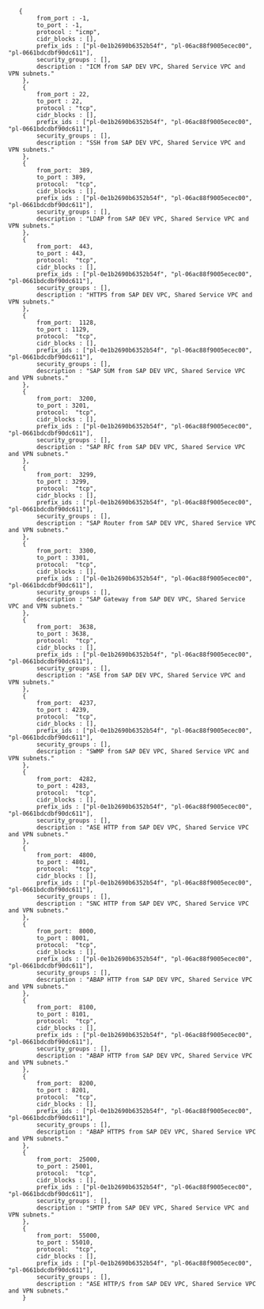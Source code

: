        { 
            from_port : -1, 
            to_port : -1,
            protocol : "icmp", 
            cidr_blocks : [],
            prefix_ids : ["pl-0e1b2690b6352b54f", "pl-06ac88f9005ecec00", "pl-0661bdcdbf90dc611"], 
            security_groups : [],
            description : "ICM from SAP DEV VPC, Shared Service VPC and VPN subnets."
        }, 
        { 
            from_port : 22,
            to_port : 22, 
            protocol : "tcp", 
            cidr_blocks : [],
            prefix_ids : ["pl-0e1b2690b6352b54f", "pl-06ac88f9005ecec00", "pl-0661bdcdbf90dc611"], 
            security_groups : [],
            description : "SSH from SAP DEV VPC, Shared Service VPC and VPN subnets."
        }, 
        { 
            from_port:  389,
            to_port : 389,
            protocol:  "tcp",
            cidr_blocks : [],
            prefix_ids : ["pl-0e1b2690b6352b54f", "pl-06ac88f9005ecec00", "pl-0661bdcdbf90dc611"],
            security_groups : [],
            description : "LDAP from SAP DEV VPC, Shared Service VPC and VPN subnets."
        },
        { 
            from_port:  443,
            to_port : 443,
            protocol:  "tcp",
            cidr_blocks : [],
            prefix_ids : ["pl-0e1b2690b6352b54f", "pl-06ac88f9005ecec00", "pl-0661bdcdbf90dc611"],
            security_groups : [],
            description : "HTTPS from SAP DEV VPC, Shared Service VPC and VPN subnets."
        }, 
        { 
            from_port:  1128,
            to_port : 1129,
            protocol:  "tcp",
            cidr_blocks : [],
            prefix_ids : ["pl-0e1b2690b6352b54f", "pl-06ac88f9005ecec00", "pl-0661bdcdbf90dc611"],
            security_groups : [],
            description : "SAP SUM from SAP DEV VPC, Shared Service VPC and VPN subnets."
        },                          
        { 
            from_port:  3200,
            to_port : 3201,
            protocol:  "tcp",
            cidr_blocks : [],
            prefix_ids : ["pl-0e1b2690b6352b54f", "pl-06ac88f9005ecec00", "pl-0661bdcdbf90dc611"],
            security_groups : [],
            description : "SAP RFC from SAP DEV VPC, Shared Service VPC and VPN subnets."
        },
        { 
            from_port:  3299,
            to_port : 3299,
            protocol:  "tcp",
            cidr_blocks : [],
            prefix_ids : ["pl-0e1b2690b6352b54f", "pl-06ac88f9005ecec00", "pl-0661bdcdbf90dc611"],
            security_groups : [],
            description : "SAP Router from SAP DEV VPC, Shared Service VPC and VPN subnets."
        },    
        { 
            from_port:  3300,
            to_port : 3301,
            protocol:  "tcp",
            cidr_blocks : [],
            prefix_ids : ["pl-0e1b2690b6352b54f", "pl-06ac88f9005ecec00", "pl-0661bdcdbf90dc611"],
            security_groups : [],
            description : "SAP Gateway from SAP DEV VPC, Shared Service VPC and VPN subnets."
        },  
        { 
            from_port:  3638,
            to_port : 3638,
            protocol:  "tcp",
            cidr_blocks : [],
            prefix_ids : ["pl-0e1b2690b6352b54f", "pl-06ac88f9005ecec00", "pl-0661bdcdbf90dc611"],
            security_groups : [],
            description : "ASE from SAP DEV VPC, Shared Service VPC and VPN subnets."
        }, 
        { 
            from_port:  4237,
            to_port : 4239,
            protocol:  "tcp",
            cidr_blocks : [],
            prefix_ids : ["pl-0e1b2690b6352b54f", "pl-06ac88f9005ecec00", "pl-0661bdcdbf90dc611"],
            security_groups : [],
            description : "SWMP from SAP DEV VPC, Shared Service VPC and VPN subnets."
        },    
        { 
            from_port:  4282,
            to_port : 4283,
            protocol:  "tcp",
            cidr_blocks : [],
            prefix_ids : ["pl-0e1b2690b6352b54f", "pl-06ac88f9005ecec00", "pl-0661bdcdbf90dc611"],
            security_groups : [],
            description : "ASE HTTP from SAP DEV VPC, Shared Service VPC and VPN subnets."
        }, 
        { 
            from_port:  4800,
            to_port : 4801,
            protocol:  "tcp",
            cidr_blocks : [],
            prefix_ids : ["pl-0e1b2690b6352b54f", "pl-06ac88f9005ecec00", "pl-0661bdcdbf90dc611"],
            security_groups : [],
            description : "SNC HTTP from SAP DEV VPC, Shared Service VPC and VPN subnets."
        }, 
        { 
            from_port:  8000,
            to_port : 8001,
            protocol:  "tcp",
            cidr_blocks : [],
            prefix_ids : ["pl-0e1b2690b6352b54f", "pl-06ac88f9005ecec00", "pl-0661bdcdbf90dc611"],
            security_groups : [],
            description : "ABAP HTTP from SAP DEV VPC, Shared Service VPC and VPN subnets."
        },
        { 
            from_port:  8100,
            to_port : 8101,
            protocol:  "tcp",
            cidr_blocks : [],
            prefix_ids : ["pl-0e1b2690b6352b54f", "pl-06ac88f9005ecec00", "pl-0661bdcdbf90dc611"],
            security_groups : [],
            description : "ABAP HTTP from SAP DEV VPC, Shared Service VPC and VPN subnets."
        }, 
        { 
            from_port:  8200,
            to_port : 8201,
            protocol:  "tcp",
            cidr_blocks : [],
            prefix_ids : ["pl-0e1b2690b6352b54f", "pl-06ac88f9005ecec00", "pl-0661bdcdbf90dc611"],
            security_groups : [],
            description : "ABAP HTTPS from SAP DEV VPC, Shared Service VPC and VPN subnets."
        }, 
        { 
            from_port:  25000,
            to_port : 25001,
            protocol:  "tcp",
            cidr_blocks : [],
            prefix_ids : ["pl-0e1b2690b6352b54f", "pl-06ac88f9005ecec00", "pl-0661bdcdbf90dc611"],
            security_groups : [],
            description : "SMTP from SAP DEV VPC, Shared Service VPC and VPN subnets."
        },                                                                       
        { 
            from_port:  55000,
            to_port : 55010,
            protocol:  "tcp",
            cidr_blocks : [],
            prefix_ids : ["pl-0e1b2690b6352b54f", "pl-06ac88f9005ecec00", "pl-0661bdcdbf90dc611"],
            security_groups : [],
            description : "ASE HTTP/S from SAP DEV VPC, Shared Service VPC and VPN subnets."
        }